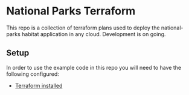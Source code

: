 # National Parks Terraform
This repo is a collection of terraform plans used to deploy the national-parks habitat application in any cloud. Development is on going.

## Setup
In order to use the example code in this repo you will need to have the following configured:

- [Terraform installed](https://www.terraform.io/intro/getting-started/install.html)
